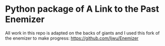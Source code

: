 # Python package of A Link to the Past Enemizer
All work in this repo is adapted on the backs of giants and I used this fork of the enemizer to make progress:
https://github.com/Ijwu/Enemizer
